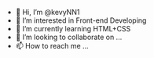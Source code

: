- 👋 Hi, I’m @kevyNN1
- 👀 I’m interested in Front-end Developing
- 🌱 I’m currently learning HTML+CSS
- 💞️ I’m looking to collaborate on ...
- 📫 How to reach me ...

<!---
kevyNN1/kevyNN1 is a ✨ special ✨ repository because its `README.md` (this file) appears on your GitHub profile.
You can click the Preview link to take a look at your changes.
--->
